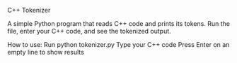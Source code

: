C++ Tokenizer

A simple Python program that reads C++ code and prints its tokens.
Run the file, enter your C++ code, and see the tokenized output.

How to use:
Run python tokenizer.py
Type your C++ code
Press Enter on an empty line to show results
